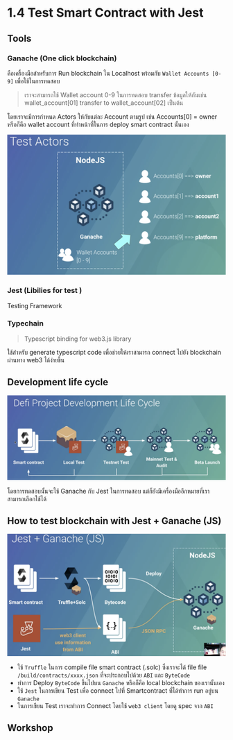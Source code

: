 # 1.4 Test Smart Contract with Jest

## Tools

### Ganache (One click blockchain)

คือเครื่องมือสำหรับการ Run blockchain ใน Localhost พร้อมกับ `Wallet Accounts [0-9]` เพื่อใช้ในการทดสอบ

> เราจะสามารถใช้ Wallet account 0-9 ในการทดสอบ transfer ข้อมูลให้กันเช่น wallet_account[01] transfer to wallet_account[02] เป็นต้น

โดยเราจะมีการกำหนด Actors ให้กับแต่ละ Account ตามรูป เช่น Accounts[0] = owner หรือก็คือ wallet account ที่ทำหน้าที่ในการ deploy smart contract นั้นเอง

![alt text](images/1.4-03.png)

### Jest (Libilies for test )

Testing Framework

### Typechain 
> Typescript binding for web3.js library

ใช้สำหรับ generate typescript code เพื่อช่วยให้เราสามารถ connect ไปยัง blockchain ผ่านทาง web3 ได้ง่ายขึ้น


## Development life cycle

![alt text](images/1.4-01.png)

โดยการทดสอบนั้นจะใช้ Ganache กับ Jest ในการทดสอบ แต่ก็ยังมีเครื่องมืออีกหมายที่เราสามารถเลือกใช้ได้


## How to test blockchain with Jest + Ganache (JS)

![alt text](images/1.4-02.png)

- ใช้ `Truffle` ในการ compile file smart contract (.solc) ซึ่งเราจะได้ file file `/build/contracts/xxxx.json` ที่จะประกอบไปด้วย `ABI` และ `ByteCode`
- ทำการ Deploy `ByteCode` ขึ้นไปบน `Ganache` หรือก็คือ local blockchain ของเรานั้นเอง
- ใช้ `Jest` ในการเขียน Test เพื่อ connect ไปที่ Smartcontract ที่ได้ทำการ run อยู่บน `Ganache` 
- ในการเขียน Test เราจะทำการ Connect โดยใช้ `web3 client` โดยดู spec จาก `ABI` 

## Workshop





